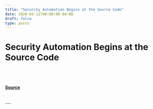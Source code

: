```yaml
---
title: "Security Automation Begins at the Source Code"
date: 2020-03-11T00:00:00-04:00
draft: false
type: posts
---
```

# Security Automation Begins at the Source Code

<br/>

<br/>


#### [Source](https://insights.sei.cmu.edu/blog/security-automation-begins-at-the-source-code/)

<br/>
---
